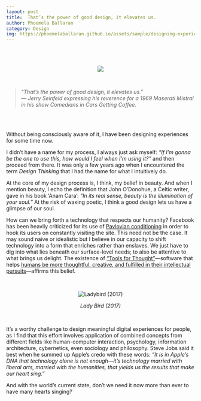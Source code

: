```yaml
---
layout: post
title:  That’s the power of good design, it elevates us.
author: Phoemela Ballaran
category: Design
img: https://phoemelaballaran.github.io/assets/sample/designing-experiences.jpeg
---
```

<br/><br/>
<p align="center"><img src="https://phoemelaballaran.github.io/assets/sample/designing-experiences.jpeg"/></p>
<br/>
<blockquote><i>
  "That’s the power of good design, it elevates us."<br>
  — Jerry Seinfeld expressing his reverence for a 1969 Maserati Mistral in his show Comedians in Cars Getting Coffee.
  </i></blockquote>
<br/><br/>
<p>Without being consciously aware of it, I have been designing experiences for some time now.</p>
<p>I didn’t have a name for my process, I always just ask myself: <i>“If I’m gonna be the one to use this, how would I feel when I’m using it?”</i> and then proceed from there. It was only a few years ago when I encountered the term <i>Design Thinking</i> that I had the name for what I intuitively do.</p>
<p>At the core of my design process is, I think, my belief in beauty. And when I mention beauty, I echo the definition that John O’Donohue, a Celtic writer, gave in his book ‘Anam Cara’: <i>“In its real sense, beauty is the illumination of your soul.”</i> At the risk of waxing poetic, I think a good design lets us have a glimpse of our soul.</p>
<p>How can we bring forth a technology that respects our humanity? Facebook has been heavily criticized for its use of <a href="https://en.wikipedia.org/wiki/Classical_conditioning" target="_blank">Pavlovian conditioning</a> in order to hook its users on constantly visiting the site. This need not be the case. It may sound naive or idealistic but I believe in our capacity to shift technology into a form that enriches rather than enslaves. We just have to dig into what lies beneath our surface-level needs; to also be attentive to what brings us delight. The existence of <a href="https://numinous.productions/ttft/" target="_blank">“Tools for Thought”</a>—software that helps <a href = "https://mobile.twitter.com/_adamwiggins_/status/1388944165090865161" target="_blank">humans be more thoughtful, creative, and fulfilled in their intellectual pursuits</a>—affirms this belief.</p>
<br/>
<p align="center"><img title="Ladybird (2017)" src="https://phoemelaballaran.github.io/assets/sample/lady-bird.png"/></p>
<p align="center"><i>Lady Bird (2017)</i></p>
<br/>
<p>It’s a worthy challenge to design meaningful digital experiences for people, as I find that this effort involves application of combined concepts from different fields like human-computer interaction, psychology, information architecture, cybernetics, even sociology and philosophy. Steve Jobs said it best when he summed up Apple’s credo with these words: <i>“It is in Apple’s DNA that technology alone is not enough—it’s technology married with liberal arts, married with the humanities, that yields us the results that make our heart sing.”</i></p>
<p>And with the world’s current state, don’t we need it now more than ever to have many hearts singing?</p>
